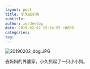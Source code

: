 ```yaml
---
layout: post
title: 小久抓小狗
subtitle: 
author: iosdevlog
date: 2019-02-02 15:34:55 +0800
categories: 
tag: 
---
```


![20190202_dog.JPG](https://upload-images.jianshu.io/upload_images/910914-a317f182d5b718d2.JPG?imageMogr2/auto-orient/strip%7CimageView2/2/w/1240)

去妈妈的外婆家，小久抓起了一只小小狗。
